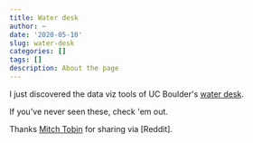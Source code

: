 ```yaml
---
title: Water desk
author: ~
date: '2020-05-10'
slug: water-desk
categories: []
tags: []
description: About the page
---
```

I just discovered the data viz tools of UC Boulder's [water desk](https://waterdesk.org/multimedia/data).

If you've never seen these, check 'em out.

Thanks [Mitch Tobin](https://www.reddit.com/user/mitchtobin/) for sharing via [Reddit].